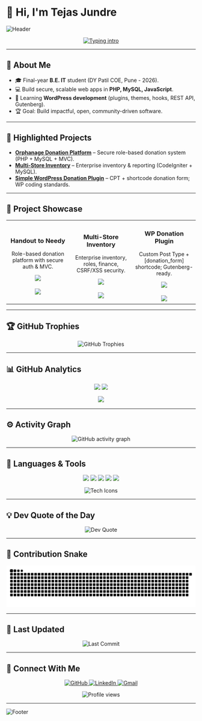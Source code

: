 # 👋 Hi, I'm **Tejas Jundre**

<!-- Futuristic Header -->
![Header](https://capsule-render.vercel.app/api?type=waving&color=0:5D3FD3,100:0E6BA8&height=200&section=header&text=Tejas%20Jundre&fontSize=45&animation=fadeIn&fontColor=ffffff&fontAlignY=40)

<p align="center">
  <a href="https://github.com/tejasjundre">
    <img src="https://readme-typing-svg.herokuapp.com?font=Orbitron&size=25&color=00F5FF&center=true&vCenter=true&width=1000&lines=Full+Stack+Developer+|+PHP+•+JS+•+MySQL+•+WordPress;Open+Source+Contributor;Futuristic+Tech+Learner" alt="Typing intro" />
  </a>
</p>

---

## 🚀 About Me
- 🎓 Final-year **B.E. IT** student (DY Patil COE, Pune - 2026).  
- 💻 Build secure, scalable web apps in **PHP, MySQL, JavaScript**.  
- 🌱 Learning **WordPress development** (plugins, themes, hooks, REST API, Gutenberg).  
- 🏆 Goal: Build impactful, open, community-driven software.

---

## 🌟 Highlighted Projects
- **[Orphanage Donation Platform](https://github.com/tejasjundre/orphanage-donation-platform)** – Secure role-based donation system (PHP + MySQL + MVC).
- **[Multi-Store Inventory](https://github.com/tejasjundre/multistore-main)** – Enterprise inventory & reporting (CodeIgniter + MySQL).
- **[Simple WordPress Donation Plugin](https://github.com/tejasjundre/wp-simple-donation)** – CPT + shortcode donation form; WP coding standards.

---

## 🧩 Project Showcase
<table align="center">
  <tr>
    <td align="center" width="33%">
      <h3>Handout to Needy</h3>
      <p>Role-based donation platform with secure auth & MVC.</p>
      <img src="https://skillicons.dev/icons?i=php,mysql,js,bootstrap" height="32" />
      <br><br>
      <a href="https://github.com/tejasjundre/orphanage-donation-platform">
        <img src="https://img.shields.io/badge/View%20Repo-0E6BA8?style=for-the-badge&logo=github&logoColor=white" />
      </a>
    </td>
    <td align="center" width="33%">
      <h3>Multi-Store Inventory</h3>
      <p>Enterprise inventory, roles, finance, CSRF/XSS security.</p>
      <img src="https://skillicons.dev/icons?i=php,mysql,codeigniter,js" height="32" />
      <br><br>
      <a href="https://github.com/tejasjundre/multistore-main">
        <img src="https://img.shields.io/badge/View%20Repo-5D3FD3?style=for-the-badge&logo=github&logoColor=white" />
      </a>
    </td>
    <td align="center" width="33%">
      <h3>WP Donation Plugin</h3>
      <p>Custom Post Type + [donation_form] shortcode; Gutenberg-ready.</p>
      <img src="https://skillicons.dev/icons?i=wordpress,php,mysql" height="32" />
      <br><br>
      <a href="https://github.com/tejasjundre/wp-simple-donation">
        <img src="https://img.shields.io/badge/View%20Repo-9333EA?style=for-the-badge&logo=github&logoColor=white" />
      </a>
    </td>
  </tr>
</table>

---

## 🏆 GitHub Trophies
<p align="center">
  <img src="https://github-profile-trophy.vercel.app/?username=tejasjundre&theme=radical&no-frame=true&margin-w=15&margin-h=15" alt="GitHub Trophies" />
</p>

---

## 📊 GitHub Analytics
<p align="center">
  <img height="160" src="https://github-readme-stats.vercel.app/api?username=tejasjundre&show_icons=true&theme=radical&hide_border=true" />
  <img height="160" src="https://github-readme-streak-stats.herokuapp.com/?user=tejasjundre&theme=radical&hide_border=true" />
</p>
<p align="center">
  <img height="160" src="https://github-readme-stats.vercel.app/api/top-langs/?username=tejasjundre&layout=compact&theme=radical&hide_border=true" />
</p>

---

## ⚙️ Activity Graph
<p align="center">
  <img src="https://github-readme-activity-graph.vercel.app/graph?username=tejasjundre&bg_color=0d1117&color=5D3FD3&line=0E6BA8&point=FFFFFF&area=true&hide_border=true" alt="GitHub activity graph" />
</p>

---

## 🚀 Languages & Tools
<p align="center">
  <img src="https://img.shields.io/badge/PHP-777BB4?style=for-the-badge&logo=php&logoColor=white"/>
  <img src="https://img.shields.io/badge/MySQL-005C84?style=for-the-badge&logo=mysql&logoColor=white"/>
  <img src="https://img.shields.io/badge/JavaScript-323330?style=for-the-badge&logo=javascript&logoColor=F7DF1E"/>
  <img src="https://img.shields.io/badge/WordPress-21759B?style=for-the-badge&logo=wordpress&logoColor=white"/>
  <img src="https://img.shields.io/badge/React-20232A?style=for-the-badge&logo=react&logoColor=61DAFB"/>
</p>
<p align="center">
  <img src="https://skillicons.dev/icons?i=js,php,html,css,react,nodejs,mysql,mongodb,wordpress,cpp,java,python,git,github,bootstrap,figma,vscode&perline=9" alt="Tech Icons" />
</p>

---

## 💡 Dev Quote of the Day
<p align="center">
  <img src="https://quotes-github-readme.vercel.app/api?type=horizontal&theme=radical" alt="Dev Quote" />
</p>

---

## 🐍 Contribution Snake
![Snake animation](https://github.com/tejasjundre/tejasjundre/blob/output/github-contribution-grid-snake.svg)

---

## 🔄 Last Updated
<p align="center">
  <img src="https://img.shields.io/github/last-commit/tejasjundre/tejasjundre?style=for-the-badge&logo=github&color=0E6BA8" alt="Last Commit"/>
</p>

---

## 🤝 Connect With Me
<p align="center">
  <a href="https://github.com/tejasjundre" target="_blank">
    <img src="https://img.shields.io/badge/GitHub-100000?style=for-the-badge&logo=github&logoColor=white" alt="GitHub"/>
  </a>
  <a href="https://www.linkedin.com/in/tejas-jundre" target="_blank">
    <img src="https://img.shields.io/badge/LinkedIn-0A66C2?style=for-the-badge&logo=linkedin&logoColor=white" alt="LinkedIn"/>
  </a>
  <a href="mailto:jundretejas302inc@gmail.com" target="_blank">
    <img src="https://img.shields.io/badge/Gmail-D14836?style=for-the-badge&logo=gmail&logoColor=white" alt="Gmail"/>
  </a>
</p>

<p align="center">
  <img src="https://komarev.com/ghpvc/?username=tejasjundre&style=flat-square&color=5D3FD3" alt="Profile views" />
</p>

---

<!-- Futuristic Footer -->
![Footer](https://capsule-render.vercel.app/api?type=waving&color=0:5D3FD3,100:0E6BA8&height=120&section=footer)
